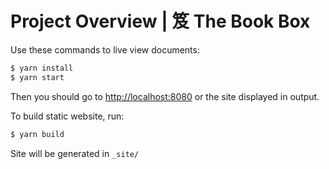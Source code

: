 # Project Overview | 笈 The Book Box

Use these commands to live view documents:

```sh
$ yarn install
$ yarn start
```

Then you should go to [http://localhost:8080](http://localhost:8080) or the site displayed in output.

To build static website, run:

```sh
$ yarn build
```

Site will be generated in `_site/`
